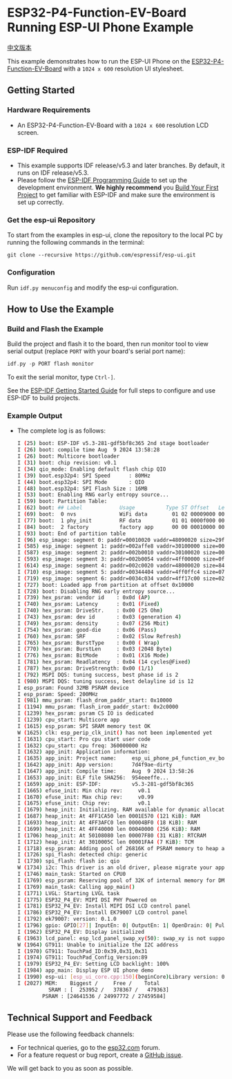 # ESP32-P4-Function-EV-Board Running ESP-UI Phone Example

[中文版本](./README_CN.md)

This example demonstrates how to run the ESP-UI Phone on the [ESP32-P4-Function-EV-Board](https://docs.espressif.com/projects/esp-dev-kits/en/latest/esp32p4/esp32-p4-function-ev-board/index.html) with a `1024 x 600` resolution UI stylesheet.

## Getting Started

### Hardware Requirements

* An ESP32-P4-Function-EV-Board with a `1024 x 600` resolution LCD screen.

### ESP-IDF Required

- This example supports IDF release/v5.3 and later branches. By default, it runs on IDF release/v5.3.
- Please follow the [ESP-IDF Programming Guide](https://docs.espressif.com/projects/esp-idf/en/latest/esp32/get-started/index.html) to set up the development environment. **We highly recommend** you [Build Your First Project](https://docs.espressif.com/projects/esp-idf/en/latest/esp32/get-started/index.html#build-your-first-project) to get familiar with ESP-IDF and make sure the environment is set up correctly.

### Get the esp-ui Repository

To start from the examples in esp-ui, clone the repository to the local PC by running the following commands in the terminal:

```
git clone --recursive https://github.com/espressif/esp-ui.git
```

### Configuration

Run `idf.py menuconfig` and modify the esp-ui configuration.

## How to Use the Example

### Build and Flash the Example

Build the project and flash it to the board, then run monitor tool to view serial output (replace `PORT` with your board's serial port name):

```c
idf.py -p PORT flash monitor
```

To exit the serial monitor, type `Ctrl-]`.

See the [ESP-IDF Getting Started Guide](https://docs.espressif.com/projects/esp-idf/en/latest/get-started/index.html) for full steps to configure and use ESP-IDF to build projects.

### Example Output

- The complete log is as follows:

    ```bash
    I (25) boot: ESP-IDF v5.3-281-gdf5bf8c365 2nd stage bootloader
    I (26) boot: compile time Aug  9 2024 13:58:28
    I (26) boot: Multicore bootloader
    I (31) boot: chip revision: v0.1
    I (34) qio_mode: Enabling default flash chip QIO
    I (39) boot.esp32p4: SPI Speed      : 80MHz
    I (44) boot.esp32p4: SPI Mode       : QIO
    I (48) boot.esp32p4: SPI Flash Size : 16MB
    I (53) boot: Enabling RNG early entropy source...
    I (59) boot: Partition Table:
    I (62) boot: ## Label            Usage          Type ST Offset   Length
    I (69) boot:  0 nvs              WiFi data        01 02 00009000 00006000
    I (77) boot:  1 phy_init         RF data          01 01 0000f000 00001000
    I (84) boot:  2 factory          factory app      00 00 00010000 00f00000
    I (93) boot: End of partition table
    I (96) esp_image: segment 0: paddr=00010020 vaddr=48090020 size=29ffc0h (2752448) map
    I (585) esp_image: segment 1: paddr=002affe8 vaddr=30100000 size=00020h (    32) load
    I (587) esp_image: segment 2: paddr=002b0010 vaddr=30100020 size=0003ch (    60) load
    I (593) esp_image: segment 3: paddr=002b0054 vaddr=4ff00000 size=0ffc4h ( 65476) load
    I (614) esp_image: segment 4: paddr=002c0020 vaddr=48000020 size=843dch (541660) map
    I (710) esp_image: segment 5: paddr=00344404 vaddr=4ff0ffc4 size=07c28h ( 31784) load
    I (719) esp_image: segment 6: paddr=0034c034 vaddr=4ff17c00 size=02c84h ( 11396) load
    I (727) boot: Loaded app from partition at offset 0x10000
    I (728) boot: Disabling RNG early entropy source...
    I (739) hex_psram: vendor id    : 0x0d (AP)
    I (740) hex_psram: Latency      : 0x01 (Fixed)
    I (740) hex_psram: DriveStr.    : 0x00 (25 Ohm)
    I (743) hex_psram: dev id       : 0x03 (generation 4)
    I (749) hex_psram: density      : 0x07 (256 Mbit)
    I (754) hex_psram: good-die     : 0x06 (Pass)
    I (760) hex_psram: SRF          : 0x02 (Slow Refresh)
    I (765) hex_psram: BurstType    : 0x00 ( Wrap)
    I (770) hex_psram: BurstLen     : 0x03 (2048 Byte)
    I (776) hex_psram: BitMode      : 0x01 (X16 Mode)
    I (781) hex_psram: Readlatency  : 0x04 (14 cycles@Fixed)
    I (787) hex_psram: DriveStrength: 0x00 (1/1)
    I (792) MSPI DQS: tuning success, best phase id is 2
    I (980) MSPI DQS: tuning success, best delayline id is 12
    I esp_psram: Found 32MB PSRAM device
    I esp_psram: Speed: 200MHz
    I (981) mmu_psram: flash_drom_paddr_start: 0x10000
    I (1194) mmu_psram: flash_irom_paddr_start: 0x2c0000
    I (1239) hex_psram: psram CS IO is dedicated
    I (1239) cpu_start: Multicore app
    I (1615) esp_psram: SPI SRAM memory test OK
    W (1625) clk: esp_perip_clk_init() has not been implemented yet
    I (1631) cpu_start: Pro cpu start user code
    I (1632) cpu_start: cpu freq: 360000000 Hz
    I (1632) app_init: Application information:
    I (1635) app_init: Project name:     esp_ui_phone_p4_function_ev_boa
    I (1642) app_init: App version:      7d4f9ae-dirty
    I (1647) app_init: Compile time:     Aug  9 2024 13:58:26
    I (1653) app_init: ELF file SHA256:  954eeeffe...
    I (1659) app_init: ESP-IDF:          v5.3-281-gdf5bf8c365
    I (1665) efuse_init: Min chip rev:     v0.1
    I (1670) efuse_init: Max chip rev:     v0.99
    I (1675) efuse_init: Chip rev:         v0.1
    I (1679) heap_init: Initializing. RAM available for dynamic allocation:
    I (1687) heap_init: At 4FF1CA50 len 0001E570 (121 KiB): RAM
    I (1693) heap_init: At 4FF3AFC0 len 00004BF0 (18 KiB): RAM
    I (1699) heap_init: At 4FF40000 len 00040000 (256 KiB): RAM
    I (1706) heap_init: At 50108080 len 00007F80 (31 KiB): RTCRAM
    I (1712) heap_init: At 3010005C len 00001FA4 (7 KiB): TCM
    I (1718) esp_psram: Adding pool of 26816K of PSRAM memory to heap allocator
    I (1726) spi_flash: detected chip: generic
    I (1730) spi_flash: flash io: qio
    W (1734) i2c: This driver is an old driver, please migrate your application code to adapt `driver/i2c_master.h`
    I (1746) main_task: Started on CPU0
    I (1769) esp_psram: Reserving pool of 32K of internal memory for DMA/internal allocations
    I (1769) main_task: Calling app_main()
    I (1771) LVGL: Starting LVGL task
    I (1775) ESP32_P4_EV: MIPI DSI PHY Powered on
    I (1781) ESP32_P4_EV: Install MIPI DSI LCD control panel
    I (1786) ESP32_P4_EV: Install EK79007 LCD control panel
    I (1792) ek79007: version: 0.1.0
    I (1796) gpio: GPIO[27]| InputEn: 0| OutputEn: 1| OpenDrain: 0| Pullup: 0| Pulldown: 0| Intr:0
    I (1962) ESP32_P4_EV: Display initialized
    E (1963) lcd_panel: esp_lcd_panel_swap_xy(50): swap_xy is not supported by this panel
    W (1964) GT911: Unable to initialize the I2C address
    I (1970) GT911: TouchPad_ID:0x39,0x31,0x31
    I (1974) GT911: TouchPad_Config_Version:89
    I (1979) ESP32_P4_EV: Setting LCD backlight: 100%
    I (1984) app_main: Display ESP UI phone demo
    I (1990) esp-ui: [esp_ui_core.cpp:150](beginCore)Library version: 0.1.0
    I (2027) MEM:    Biggest /     Free /    Total
              SRAM : [  253952 /   378367 /   479363]
            PSRAM : [24641536 / 24997772 / 27459584]
    ```

## Technical Support and Feedback

Please use the following feedback channels:

- For technical queries, go to the [esp32.com](https://esp32.com/viewforum.php?f=22) forum.
- For a feature request or bug report, create a [GitHub issue](https://github.com/espressif/esp-ui/issues).

We will get back to you as soon as possible.
